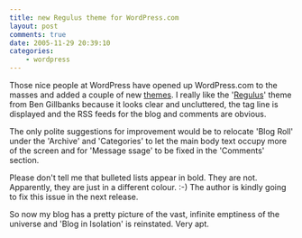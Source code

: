 ```yaml
---
title: new Regulus theme for WordPress.com
layout: post
comments: true
date: 2005-11-29 20:39:10
categories:
    - wordpress
---
```

Those nice people at WordPress have opened up WordPress.com to the
masses and added a couple of new
[themes](http://matt.wordpress.com/tag/themes/). I really like the
'[Regulus](http://www.binarymoon.co.uk/2005/11/regulus-new-wordpress-theme-released/)'
theme from Ben Gillbanks because it looks clear and uncluttered, the
tag line is displayed and the RSS feeds for the blog and comments are
obvious.

The only polite suggestions for improvement would be to relocate 'Blog
Roll' under the 'Archive' and 'Categories' to let the main body text
occupy more of the screen and for 'Message ssage' to be fixed in the
'Comments' section.

Please don't tell me that bulleted lists appear in bold. They are not.
Apparently, they are just in a different colour. :-) The author is
kindly going to fix this issue in the next release.

So now my blog has a pretty picture of the vast, infinite emptiness of
the universe and 'Blog in Isolation' is reinstated. Very apt.
